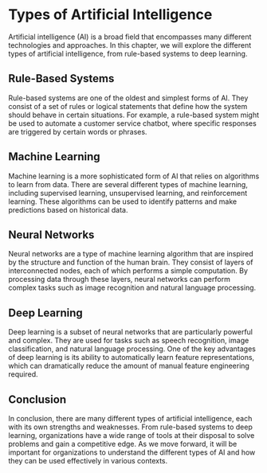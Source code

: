 Types of Artificial Intelligence
===================================================================================================

Artificial intelligence (AI) is a broad field that encompasses many different technologies and approaches. In this chapter, we will explore the different types of artificial intelligence, from rule-based systems to deep learning.

Rule-Based Systems
------------------

Rule-based systems are one of the oldest and simplest forms of AI. They consist of a set of rules or logical statements that define how the system should behave in certain situations. For example, a rule-based system might be used to automate a customer service chatbot, where specific responses are triggered by certain words or phrases.

Machine Learning
----------------

Machine learning is a more sophisticated form of AI that relies on algorithms to learn from data. There are several different types of machine learning, including supervised learning, unsupervised learning, and reinforcement learning. These algorithms can be used to identify patterns and make predictions based on historical data.

Neural Networks
---------------

Neural networks are a type of machine learning algorithm that are inspired by the structure and function of the human brain. They consist of layers of interconnected nodes, each of which performs a simple computation. By processing data through these layers, neural networks can perform complex tasks such as image recognition and natural language processing.

Deep Learning
-------------

Deep learning is a subset of neural networks that are particularly powerful and complex. They are used for tasks such as speech recognition, image classification, and natural language processing. One of the key advantages of deep learning is its ability to automatically learn feature representations, which can dramatically reduce the amount of manual feature engineering required.

Conclusion
----------

In conclusion, there are many different types of artificial intelligence, each with its own strengths and weaknesses. From rule-based systems to deep learning, organizations have a wide range of tools at their disposal to solve problems and gain a competitive edge. As we move forward, it will be important for organizations to understand the different types of AI and how they can be used effectively in various contexts.
